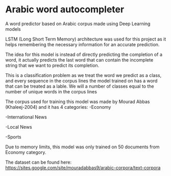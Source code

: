 # Arabic word autocompleter
A word predictor based on Arabic corpus made using Deep Learning models

LSTM (Long Short Term Memory) architecture was used for this project as it helps remembering the necessary information for an accurate prediction.

The idea for this model is instead of directly predicting the completion of a word, it actually predicts the last word that can contain the incomplete string that we want to predict its completion.

This is a classification problem as we treat the word we predict as a class, and every sequence in the corpus lines the model trained on has a word that can be treated as a lable. We will a number of classes equal to the number of unique words in the corpus lines

The corpus used for training this model was made by Mourad Abbas (Khaleej-2004) and it has 4 categories:
-Economy

-International News

-Local News

-Sports

Due to memory limits, this model was only trained on 50 documents from Economy category.

The dataset can be found here: https://sites.google.com/site/mouradabbas9/arabic-corpora/text-corpora
